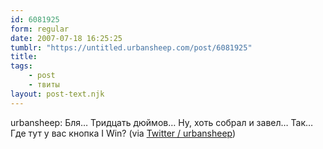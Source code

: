 ```yaml
---
id: 6081925
form: regular
date: 2007-07-18 16:25:25
tumblr: "https://untitled.urbansheep.com/post/6081925"
title:
tags:
    - post
    - твиты
layout: post-text.njk
---
```


<p>urbansheep: Бля&hellip; Тридцать дюймов&hellip; Ну, хоть собрал и завел&hellip; Так&hellip; Где тут у вас кнопка I Win? (via <a href="http://twitter.com/urbansheep/statuses/155720272">Twitter / urbansheep</a>)</p>

